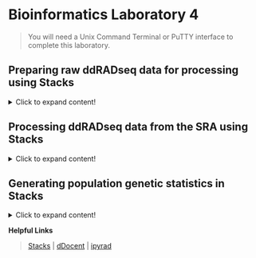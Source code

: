 # Bioinformatics Laboratory 4
>You will need a Unix Command Terminal or PuTTY interface to complete this laboratory. 

## Preparing raw ddRADseq data for processing using Stacks

<details>
  <summary>Click to expand content!</summary>
  
>Data will come back from the Illumina sequenceer as demultiplexed by the PCR index. We will need to sort each PCR index into datasets for each of the individuals contained within it. We can do that using a helpful script called ```process_radtags```

1. First, let's make a new directory inside ```NGS_course``` called ```Unit_4```

```
cd NGS_course
```
```
mkdir Unit_4
```  
```
cd Unit_4
```    
  
2. Let's download and install Stacks 2.59:

```
wget https://catchenlab.life.illinois.edu/stacks/source/stacks-2.59.tar.gz
```
```
tar xfvz stacks-2.59.tar.gz
```  
```
cd stacks-2.59
``` 
```
./configure
```
```
make
```  
>The installation may take ~2-5 minutes

3. Let's make some working directories: 
```
mkdir raw
```
```
mkdir samples
```
```
mkdir stacks
```     
  
4. Now let's download some empirical data to analyze. We will use Index 5 of the *Craugastor augusti* ddRADseq data from Streicher et al. [2014](https://onlinelibrary.wiley.com/doi/abs/10.1111/mec.12814) that is used in the first module of the Unit 4 [Molecular Lab](https://github.com/nhm-herpetology/museum-NGS-training/tree/main/Unit_04/Molecular_Lab). 
  
Here is a SharePoint link that the course participants can use to download the demultiplexed file:  
  
[Craugastor_index_5_8bp_trim](https://naturalhistorymuseum.sharepoint.com/:u:/s/Herpetology/Eddrp3h57rJIr53ScPz34zEB5NcQQjd2oQOsK_YbJHT0pw?e=6U4VL8)  
  
This file is ~3.6 GB in size, so it will take several minutes to download. 
  
5. The individual samples contained in the file are: 
  
Sample ID | Adapter Index/Barcode | PCR Index/Barcode
------------ | -------------  | -------------
MF 4398 | Index 1 (ACTAGG) | Index 5 (ACAGTG)
MF 5085 | Index 2 (GACCAA) | Index 5 (ACAGTG)
MF 6101 | Index 3 (TGTTGG)  | Index 5 (ACAGTG)
MF 6115 | Index 4 (CGAAAC)  | Index 5 (ACAGTG)
MF 6203 | Index 5 (AGCATT) | Index 5 (ACAGTG)
MF 6205 | Index 6 (CATCTC) | Index 5 (ACAGTG)
MVZ 226838 | Index 7 (GTCTAT) | Index 5 (ACAGTG) 
MVZ 226839 |Index 8 (TGGGAT) | Index 5 (ACAGTG)
JAC 30517 | Index 9 (TCTGCT) | Index 5 (ACAGTG)  
ENS 9494 | Index 10 (AACGGT)  | Index 5 (ACAGTG)   

We need to demultiplex them from the PCR primer index pool, so let's make a file called ```barcodes``` that we will use as a configuration file for the Stacks ```process_radtags``` command: 
  
 ```
 cat > barcodes
 ``` 
 Now paste the following text:
  
 ```
ACTAGG
GACCAA
TGTTGG
CGAAAC
AGCATT
CATCTC
GTCTAT
TGGGAT
TCTGCT
AACGGT
 ```  
  
>More information is available in the Stacks [manual](https://catchenlab.life.illinois.edu/stacks/manual/), including some tutorials. 
  </details>

## Processing ddRADseq data from the SRA using Stacks

<details>
  <summary>Click to expand content!</summary>
  
>We will explore Stacks using some data from North American coralsnakes generated for Streicher et al. [2016](https://onlinelibrary.wiley.com/doi/10.1111/evo.12967). We will download data from 3 individuals for *Micrurus tener* and 3 individuals of *Micrurus fulvius*. 
  
1. Navigate to the SRA toolkit folder from [Unit 1](https://github.com/nhm-herpetology/museum-NGS-training/tree/main/Unit_01/Bioinformatics_Lab). 

```
./fasterq-dump SRR1947266
```  
>These are ddRADseq data from *M. fulvius* M86 from Tampa, Florida, USA. The download should take 1-2 minutes.   

```
./fasterq-dump SRR1947265
```  
>These are ddRADseq data from *M. fulvius* M87 from Walton, Florida, USA. The download should take 1-2 minutes.   

```
./fasterq-dump SRR1947267 
```  
>These are ddRADseq data from *M. fulvius* M692 from New Hanover, North Carolina, USA. The download should take 2-3 minutes.     

```
./fasterq-dump SRR1947271	 
```  
>These are ddRADseq data from *M. tener* M206 from Tamaulipas, Mexico. The download should take 2-3 minutes.    

```
./fasterq-dump SRR1947351	 
```  
>These are ddRADseq data from *M. tener* M230 from Anderson, Texas, USA. The download should take 1-2 minutes.  

```
./fasterq-dump SRR1947349		 
```  
>These are ddRADseq data from *M. tener* M279 from Brazos, Texas, USA. The download should take 1-2 minutes.     

2. Move all of the FASTQ files to your ```Unit_4``` directory:

```  
mv *.fastq /home/jefs/NGS_course/Unit_4/  
```
>Reminder: your user name will need to be swapped with mine for this command to work

3. Now navigate to your ```Unit_4``` directory and check the format on the read 1 data: 
  
```  
head -3 SRR1947265_1.fastq
```  

We should see this printed:

```   
@SRR1947265.1 1_1101_2776_1933 length=89
AATGGGCGGCATATAAATATTTTAAATAAATAATAAAAATAAGATGGCAAGGTGGGAGAAGAGAGCAAGGAAGTGACTGATAGCAGAGA
+SRR1947265.1 1_1101_2776_1933 length=89
EDHGIGIIIIIIIEFHHIIGDDDEHHGHIIECEAEHGHFBEFFECEEC@ABB>ABB??=ACCCCBACCCCBAA4>C@CCCC@>ACC?A<
@SRR1947265.2 1_1101_2776_1974 length=89
AGGGATTGGACAAGGGTCTCTCTCCCAATACGTTGAGGAGGAAGGTAGCAGCCCTAGCATCGGTAATAAATTGGAAGGGATACAAATCT
+SRR1947265.2 1_1101_2776_1974 length=89
IIJJIGHJJIJJIIIIGHGHIJIJJJJJGIJJFCGGHGGHHHHHF;BEECEEDDDDDDDDCDDBA@DEDDEED:@CDDCDC<CCDDDDC
@SRR1947265.3 1_1101_4980_1990 length=89
CCACTTAGAGAGGGCTGTAAAGCAGTATATACGTCTATCTACTATTGACATTTCAATATTTTAATCCGTATAATTTTAATGTGTTATTT
  @SRR1947265.1 1_1101_2776_1933 length=89
AATGGGCGGCATATAAATATTTTAAATAAATAATAAAAATAAGATGGCAAGGTGGGAGAAGAGAGCAAGGAAGTGACTGATAGCAGAGA
+SRR1947265.1 1_1101_2776_1933 length=89
EDHGIGIIIIIIIEFHHIIGDDDEHHGHIIECEAEHGHFBEFFECEEC@ABB>ABB??=ACCCCBACCCCBAA4>C@CCCC@>ACC?A<
@SRR1947265.2 1_1101_2776_1974 length=89
AGGGATTGGACAAGGGTCTCTCTCCCAATACGTTGAGGAGGAAGGTAGCAGCCCTAGCATCGGTAATAAATTGGAAGGGATACAAATCT
+SRR1947265.2 1_1101_2776_1974 length=89
IIJJIGHJJIJJIIIIGHGHIJIJJJJJGIJJFCGGHGGHHHHHF;BEECEEDDDDDDDDCDDBA@DEDDEED:@CDDCDC<CCDDDDC
@SRR1947265.3 1_1101_4980_1990 length=89
CCACTTAGAGAGGGCTGTAAAGCAGTATATACGTCTATCTACTATTGACATTTCAATATTTTAATCCGTATAATTTTAATGTGTTATTT
``` 
  
4. Now let's do the same for an example read 2 file:   

```  
head -10 SRR1947265_2.fastq
```    

We should see this printed:

```   
@SRR1947265.1 1_1101_2776_1933 length=97
TCCTCTAGGACTGGCCGGTTTGATCGCTTTGCAGTCCAAAGGACTCGCAAAATCTTAGCCTTGCACTAAATGCATATCCTTATATTTTCTTTTATTC
+SRR1947265.1 1_1101_2776_1933 length=97
HIEBHEIIIIGCHIIIII@DDFIBF;FHIFGCAC=C>ADHFEEG@>EEFFDECACCD@CCDCDDCCDDDDDD@C<A@C>>@@ACCDEECCCD@CDDE
@SRR1947265.2 1_1101_2776_1974 length=97
TTTTCTGACTGAAAGGGCTGCCAATTCAGACACTCTGCGGGCAGATGTGATTGCCACCAGGAAGGCCACTTTATATGAAAGAAGATGGAGACTAATA
+SRR1947265.2 1_1101_2776_1974 length=97
GJIIJJJJJJJJJJIIGHGHIJJIGHIJIIJJJGJGICHIIJHHFFFFFDEDEEEDDDDBBDBBBBB<@CDCDDEEEEEDDDBCCDDDC89?@CCCD
@SRR1947265.3 1_1101_4980_1990 length=97
CCTCTTGCAGATATCCTTATGTCGCAGCTGTGGTCTCCCTCTAGGGCATCCATTCCTTACAAAAGTCGTTTCATAATGTCATTGAATAATGACAAAG
``` 

>These datasets seem to have been cleaned already so that they can be placed directly into the ```samples```  directory. 
  
  </details>

## Generating population genetic statistics in Stacks

<details>
  <summary>Click to expand content!</summary>
  
>We can generate summary statistics and population genetic statistics using the ```populations``` program from stacks and configuration files. Let's use the data we downloaded for the last module. 

1. First, let's summarise by species using the following configuration file (referred to as the 'population map' in Stacks manual):

```
M86       fulvius
M87       fulvius
M692      fulvius
M206      tener
M230      tener 
M279      tener
``` 

2. Let's make the configuration file:   
  
```
cat > config_species.txt
```  
Now paste the configuration text (from Step 1) into your terminal and then press CTRL + SHIFT + D.
  
  
3. Now let's treat each individual as a single entity. The configuration file (referred to as the 'population map' in Stacks manual) should be: 
  
```
M86       1
M87       2
M692      3
M206      4
M230      5 
M279      6
```  
  
4. Let's make the configuration file:   
  
```
cat > config_individuals.txt
```  
Now paste the configuration text (from Step 3) into your terminal and then press CTRL + SHIFT + D.  
  
5. Run the ```populations``` program using the first configuration file: 

```
populations -P ./stacks/ --popmap ./samples/config_species.txt --smooth -p 10 -r 0.75 -f p_value -t 8 --structure --genepop --write-single-snp   
```
  
6. Run the ```populations``` program using the second configuration file:   

```
populations -P ./stacks/ --popmap ./samples/config_individuals.txt --smooth -p 10 -r 0.75 -f p_value -t 8 --structure --genepop --write-single-snp   
```  
  
  
  </details>

**Helpful Links**
>[Stacks](https://catchenlab.life.illinois.edu/stacks/) | [dDocent](https://www.ddocent.com/) | [ipyrad](https://ipyrad.readthedocs.io/en/master/)

